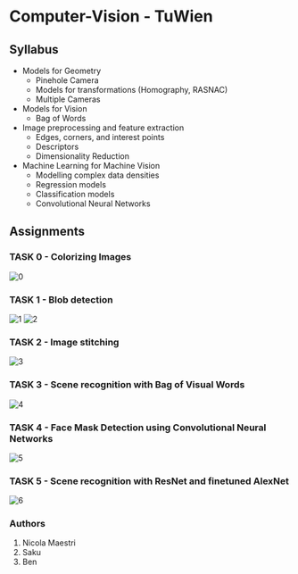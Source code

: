 # Computer-Vision - TuWien

## Syllabus
* Models for Geometry
  - Pinehole Camera
  - Models for transformations (Homography, RASNAC)
  - Multiple Cameras
* Models for Vision
  - Bag of Words
* Image preprocessing and feature extraction
  - Edges, corners, and interest points
  - Descriptors
  - Dimensionality Reduction
* Machine Learning for Machine Vision
  - Modelling complex data densities
  - Regression models
  - Classification models
  - Convolutional Neural Networks

## Assignments
### TASK 0 - Colorizing Images
![0](https://github.com/NicolaMaestri00/Fundamentals-of-Computer-Vision/assets/104208237/81cdd384-c463-44fa-8291-9d5ea978fdc4)

### TASK 1 - Blob detection
![1](https://github.com/NicolaMaestri00/Fundamentals-of-Computer-Vision/assets/104208237/65c5e89d-3153-4a34-86bb-203dba62ead1)
![2](https://github.com/NicolaMaestri00/Fundamentals-of-Computer-Vision/assets/104208237/670a550a-52b2-41ae-80ee-0668309ef707)

### TASK 2 - Image stitching
![3](https://github.com/NicolaMaestri00/Fundamentals-of-Computer-Vision/assets/104208237/07c66d92-9afa-4a7c-85f3-5e33392e3233)

### TASK 3 - Scene recognition with Bag of Visual Words
![4](https://github.com/NicolaMaestri00/Fundamentals-of-Computer-Vision/assets/104208237/f953fe52-f371-424a-9cef-0656d5aa6bc3)

### TASK 4 - Face Mask Detection using Convolutional Neural Networks
![5](https://github.com/NicolaMaestri00/Fundamentals-of-Computer-Vision/assets/104208237/e4b72189-51d5-4df8-8a1a-59bf161c37a5)

### TASK 5 - Scene recognition with ResNet and finetuned AlexNet
![6](https://github.com/NicolaMaestri00/Fundamentals-of-Computer-Vision/assets/104208237/9052f5dd-a07f-4be0-a504-fd31031991d9)

### Authors
1. Nicola Maestri
2. Saku
3. Ben
